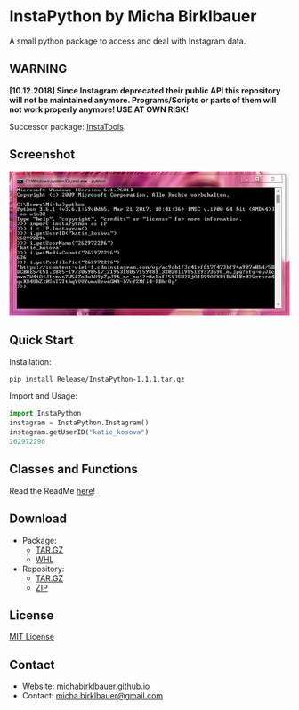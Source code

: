 # InstaPython by Micha Birklbauer

A small python package to access and deal with Instagram data.

## WARNING

**\[10.12.2018\] Since Instagram deprecated their public API this repository will not be maintained anymore. Programs/Scripts or parts of them will not work properly anymore! USE AT OWN RISK!**

Successor package: [InstaTools](https://github.com/michabirklbauer/instatools).

## Screenshot

![Screenshot](https://raw.githubusercontent.com/michabirklbauer/instapython/master/docs/instapython.jpg)

## Quick Start

Installation:

```bash
pip install Release/InstaPython-1.1.1.tar.gz
```

Import and Usage:

```python
import InstaPython
instagram = InstaPython.Instagram()
instagram.getUserID("katie_kosova")
262972296
````

## Classes and Functions

Read the ReadMe [here](https://github.com/michabirklbauer/instapython/blob/master/README.md)!

## Download

- Package:
  - [TAR.GZ](https://github.com/michabirklbauer/instapython/raw/master/Release/InstaPython-1.1.0.tar.gz)
  - [WHL](https://github.com/michabirklbauer/instapython/raw/master/Release/InstaPython-1.1.0-py3-none-any.whl)
- Repository:
  - [TAR.GZ](https://github.com/michabirklbauer/instapython/archive/master.tar.gz)
  - [ZIP](https://github.com/michabirklbauer/instapython/archive/master.zip)

## License

[MIT License](https://github.com/michabirklbauer/instapython/blob/master/LICENSE.md)

## Contact

- Website: [michabirklbauer.github.io](https://michabirklbauer.github.io/)
- Contact: [micha.birklbauer@gmail.com](mailto:micha.birklbauer@gmail.com)
